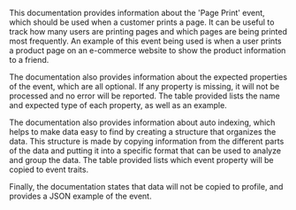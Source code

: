 This documentation provides information about the 'Page Print' event, which should be used when a customer prints a page. It can be useful to track how many users are printing pages and which pages are being printed most frequently. An example of this event being used is when a user prints a product page on an e-commerce website to show the product information to a friend. 

The documentation also provides information about the expected properties of the event, which are all optional. If any property is missing, it will not be processed and no error will be reported. The table provided lists the name and expected type of each property, as well as an example. 

The documentation also provides information about auto indexing, which helps to make data easy to find by creating a structure that organizes the data. This structure is made by copying information from the different parts of the data and putting it into a specific format that can be used to analyze and group the data. The table provided lists which event property will be copied to event traits. 

Finally, the documentation states that data will not be copied to profile, and provides a JSON example of the event.